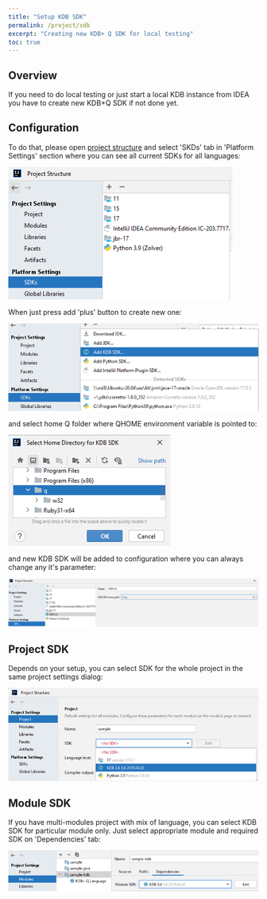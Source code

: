 ```yaml
---
title: "Setup KDB SDK"
permalink: /project/sdk
excerpt: "Creating new KDB+ Q SDK for local testing"
toc: true
---
```


## Overview

If you need to do local testing or just start a local KDB instance from IDEA you have to create new KDB+Q SDK if not
done yet.

## Configuration

To do that, please open [project structure](https://www.jetbrains.com/help/idea/project-settings-and-structure.html) and
select 'SKDs' tab in 'Platform Settings' section where you can see all current SDKs for all languages:

![sdkSettings](sdkSettings.png)

When just press add 'plus' button to create new one:

![sdkCreating](sdkCreating.png)

and select home Q folder where QHOME environment variable is pointed to:

![sdkHomeFolder](sdkHomeFolder.png)

and new KDB SDK will be added to configuration where you can always change any it's parameter:

![sdkOptions](sdkOptions.png)

## Project SDK

Depends on your setup, you can select SDK for the whole project in the same project settings dialog:

![sdkProjectLevel](sdkProjectLevel.png)

## Module SDK

If you have multi-modules project with mix of language, you can select KDB SDK for particular module only. Just select
appropriate module and required SDK on 'Dependencies' tab:

![sdkModuleLevel](sdkModuleLevel.png)